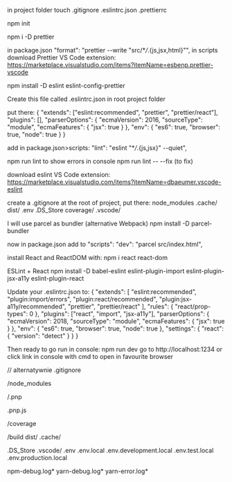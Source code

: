 in project folder
touch .gitignore .eslintrc.json .prettierrc

npm init

npm i -D prettier

in package.json "format": "prettier --write \"src/\*_/_.{js,jsx,html}\"", in scripts
download Prettier VS Code extension:
https://marketplace.visualstudio.com/items?itemName=esbenp.prettier-vscode

npm install -D eslint eslint-config-prettier

Create this file called .eslintrc.json in root project folder

put there:
{
"extends": ["eslint:recommended", "prettier", "prettier/react"],
"plugins": [],
"parserOptions": {
"ecmaVersion": 2016,
"sourceType": "module",
"ecmaFeatures": {
"jsx": true
}
},
"env": {
"es6": true,
"browser": true,
"node": true
}
}

add in package.json>scripts: "lint": "eslint \"\*_/_.{js,jsx}\" --quiet",

npm run lint to show errors in console npm run lint -- --fix (to fix)

download eslint VS Code extension:
https://marketplace.visualstudio.com/items?itemName=dbaeumer.vscode-eslint

create a .gitignore at the root of project, put there:
node_modules
.cache/
dist/
.env
.DS_Store
coverage/
.vscode/

I will use parcel as bundler (alternative Webpack)
npm install -D parcel-bundler

now in package.json add to "scripts": "dev": "parcel src/index.html",

install React and ReactDOM with:
npm i react react-dom

ESLint + React
npm install -D babel-eslint eslint-plugin-import eslint-plugin-jsx-a11y eslint-plugin-react

Update your .eslintrc.json to:
{
"extends": [
"eslint:recommended",
"plugin:import/errors",
"plugin:react/recommended",
"plugin:jsx-a11y/recommended",
"prettier",
"prettier/react"
],
"rules": {
"react/prop-types": 0
},
"plugins": ["react", "import", "jsx-a11y"],
"parserOptions": {
"ecmaVersion": 2018,
"sourceType": "module",
"ecmaFeatures": {
"jsx": true
}
},
"env": {
"es6": true,
"browser": true,
"node": true
},
"settings": {
"react": {
"version": "detect"
}
}
}

Then ready to go run in console: npm run dev
go to http://localhost:1234 or click link in console with cmd to open in favourite browser

//
alternatywnie .gitignore

/node_modules

/.pnp

.pnp.js

/coverage

/build
dist/
.cache/

.DS_Store
.vscode/
.env
.env.local
.env.development.local
.env.test.local
.env.production.local

npm-debug.log*
yarn-debug.log*
yarn-error.log\*
